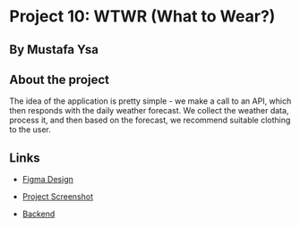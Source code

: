 # Project 10: WTWR (What to Wear?)

## By Mustafa Ysa

## About the project

The idea of the application is pretty simple - we make a call to an API, which then responds with the daily weather forecast. We collect the weather data, process it, and then based on the forecast, we recommend suitable clothing to the user.

## Links

- [Figma Design](https://www.figma.com/file/DTojSwldenF9UPKQZd6RRb/Sprint-10%3A-WTWR)

- [Project Screenshot](./src/assets/wtwr-page.PNG)

- [Backend](https://github.com/mtysa/se_project_express)
